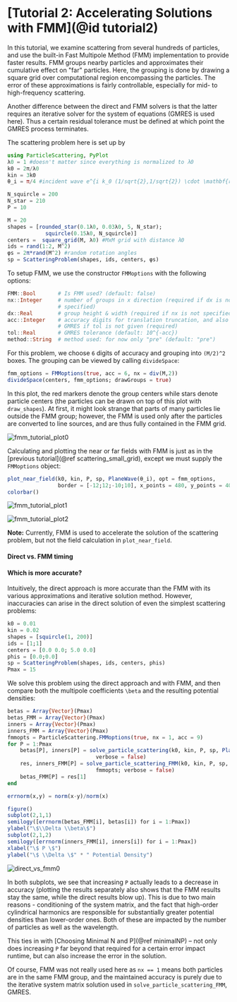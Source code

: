# [Tutorial 2: Accelerating Solutions with FMM](@id tutorial2)

In this tutorial, we examine scattering from several hundreds of particles, and
use the built-in Fast Multipole Method (FMM) implementation to provide faster
results.
FMM groups nearby particles and approximates their cumulative effect on "far"
particles. Here, the grouping is done by drawing a square grid over computational
region encompassing the particles. The error of these approximations is fairly
controllable, especially for mid- to high-frequency scattering.

Another difference between the direct and FMM solvers is that the latter requires
an iterative solver for the system of equations (GMRES is used here). Thus a
certain residual tolerance must be defined at which point the GMRES process
terminates.

The scattering problem here is set up by

```julia
using ParticleScattering, PyPlot
λ0 = 1 #doesn't matter since everything is normalized to λ0
k0 = 2π/λ0
kin = 3k0
θ_i = π/4 #incident wave e^{i k_0 (1/sqrt{2},1/sqrt{2}) \cdot \mathbf{r}}

N_squircle = 200
N_star = 210
P = 10

M = 20
shapes = [rounded_star(0.1λ0, 0.03λ0, 5, N_star);
            squircle(0.15λ0, N_squircle)]
centers =  square_grid(M, λ0) #MxM grid with distance λ0
ids = rand(1:2, M^2)
φs = 2π*rand(M^2) #random rotation angles
sp = ScatteringProblem(shapes, ids, centers, φs)
```

To setup FMM, we use the constructor `FMMoptions` with the following options:

```julia
FMM::Bool       # Is FMM used? (default: false)
nx::Integer     # number of groups in x direction (required if dx is not
                # specified)
dx::Real        # group height & width (required if nx is not specified)
acc::Integer    # accuracy digits for translation truncation, and also for
                # GMRES if tol is not given (required)
tol::Real       # GMRES tolerance (default: 10^{-acc})
method::String  # method used: for now only "pre" (default: "pre")
```

For this problem, we choose ``6`` digits of accuracy and grouping into
``(M/2)^2`` boxes. The grouping can be viewed by calling `divideSpace`:

```julia
fmm_options = FMMoptions(true, acc = 6, nx = div(M,2))
divideSpace(centers, fmm_options; drawGroups = true)
```

In this plot, the red markers denote the group centers while stars denote
particle centers (the particles can be drawn on top of this plot with
`draw_shapes`). At first, it might look strange that parts of many particles lie
outside the FMM group; however, the FMM is used only after the particles are
converted to line sources, and are thus fully contained in the FMM grid.

![fmm_tutorial_plot0](./assets/fmm_tutorial_plot0.png)

Calculating and plotting the near or far fields with FMM is just as in the
[previous tutorial](@ref scattering_small_grid), except we must supply the
`FMMoptions` object:

```julia
plot_near_field(k0, kin, P, sp, PlaneWave(θ_i), opt = fmm_options,
                border = [-12;12;-10;10], x_points = 480, y_points = 400)
colorbar()
```

![fmm_tutorial_plot1](./assets/fmm_tutorial_plot1.png)

![fmm_tutorial_plot2](./assets/fmm_tutorial_plot2.png)

**Note:**
Currently, FMM is used to accelerate the solution of the scattering problem,
but not the field calculation in `plot_near_field`.

#### Direct vs. FMM timing


#### Which is more accurate?
Intuitively, the direct approach is more accurate than the FMM with
its various approximations and iterative solution method. However, inaccuracies
can arise in the direct solution of even the simplest scattering problems:

```julia
k0 = 0.01
kin = 0.02
shapes = [squircle(1, 200)]
ids = [1;1]
centers = [0.0 0.0; 5.0 0.0]
phis = [0.0;0.0]
sp = ScatteringProblem(shapes, ids, centers, phis)
Pmax = 15
```

We solve this problem using the direct approach and with FMM, and then compare
both the multipole coefficients ``\beta`` and the resulting potential densities:

```julia
betas = Array{Vector}(Pmax)
betas_FMM = Array{Vector}(Pmax)
inners = Array{Vector}(Pmax)
inners_FMM = Array{Vector}(Pmax)
fmmopts = ParticleScattering.FMMoptions(true, nx = 1, acc = 9)
for P = 1:Pmax
	betas[P], inners[P] = solve_particle_scattering(k0, kin, P, sp, PlaneWave();
                            verbose = false)
	res, inners_FMM[P] = solve_particle_scattering_FMM(k0, kin, P, sp, PlaneWave(),
                            fmmopts; verbose = false)
	betas_FMM[P] = res[1]
end

errnorm(x,y) = norm(x-y)/norm(x)

figure()
subplot(2,1,1)
semilogy([errnorm(betas_FMM[i], betas[i]) for i = 1:Pmax])
ylabel("\$\\Delta \\beta\$")
subplot(2,1,2)
semilogy([errnorm(inners_FMM[i], inners[i]) for i = 1:Pmax])
xlabel("\$ P \$")
ylabel("\$ \\Delta \$" * " Potential Density")
```
![direct_vs_fmm0](./assets/direct_vs_fmm0.png)

In both subplots, we see that increasing `P` actually leads to a decrease in
accuracy (plotting the results separately also shows that the FMM results stay
the same, while the direct results blow up). This is due to two main reasons -
conditioning of the system matrix, and the fact that high-order cylindrical
harmonics are responsible for substantially greater potential densities than
lower-order ones. Both of these are impacted by the number of particles as well
as the wavelength.

This ties in with [Choosing Minimal N and P](@ref minimalNP) &ndash; not only does
increasing `P` far beyond that required for a certain error impact runtime, but
can also increase the error in the solution.

Of course, FMM was not really used here as `nx == 1` means both particles are in
the same FMM group, and the maintained accuracy is purely due to the iterative
system matrix solution used in `solve_particle_scattering_FMM`, GMRES.
